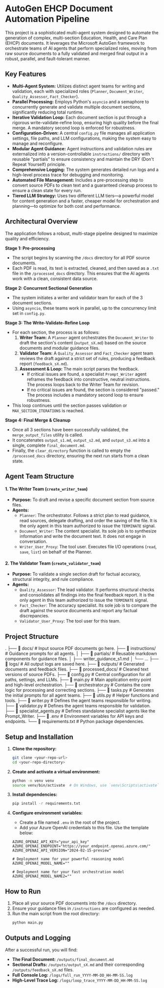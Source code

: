 # AutoGen EHCP Document Automation Pipeline

This project is a sophisticated multi-agent system designed to automate the generation of complex, multi-section Education, Health, and Care Plan (EHCP) documents. It leverages the Microsoft AutoGen framework to orchestrate teams of AI agents that perform specialized roles, moving from raw source documents to a fully validated and merged final output in a robust, parallel, and fault-tolerant manner.

## Key Features

-   **Multi-Agent System:** Utilizes distinct agent teams for writing and validation, each with specialized roles (`Planner`, `Document_Writer`, `Quality_Assessor`, `Fact_Checker`).
-   **Parallel Processing:** Employs Python's `asyncio` and a semaphore to concurrently generate and validate multiple document sections, significantly reducing total runtime.
-   **Iterative Validation Loop:** Each document section is put through a rigorous write-validate-refine loop, ensuring high quality before the final merge. A mandatory second loop is enforced for robustness.
-   **Configuration-Driven:** A central `config.py` file manages all application settings, file paths, and LLM configurations, making the system easy to manage and reconfigure.
-   **Modular Agent Guidance:** Agent instructions and validation rules are externalized into a version-controllable `instructions/` directory with reusable "partials" to ensure consistency and maintain the DRY (Don't Repeat Yourself) principle.
-   **Comprehensive Logging:** The system generates detailed run logs and a high-level process trace for debugging and monitoring.
-   **Automated File Management:** Includes a pre-processing step to convert source PDFs to clean text and a guaranteed cleanup process to ensure a clean state for every run.
-   **Tiered LLM Strategy:** Uses two different LLM tiers—a powerful model for content generation and a faster, cheaper model for orchestration and planning—to optimize for both cost and performance.

## Architectural Overview

The application follows a robust, multi-stage pipeline designed to maximize quality and efficiency.

**Stage 1: Pre-processing**
-   The script begins by scanning the `/docs` directory for all PDF source documents.
-   Each PDF is read, its text is extracted, cleaned, and then saved as a `.txt` file in the `/processed_docs` directory. This ensures that the AI agents work with a clean, consistent data source.

**Stage 2: Concurrent Sectional Generation**
-   The system initiates a writer and validator team for each of the 3 document sections.
-   Using `asyncio`, these teams work in parallel, up to the concurrency limit set in `config.py`.

**Stage 3: The Write-Validate-Refine Loop**
-   For each section, the process is as follows:
    1.  **Writer Team:** A `Planner` agent orchestrates the `Document_Writer` to draft the section's content (`output_sX.md`) based on the source documents and modular guidance files.
    2.  **Validator Team:** A `Quality_Assessor` and `Fact_Checker` agent team reviews the draft against a strict set of rules, producing a feedback report (`feedback_sX.md`).
    3.  **Assessment & Loop:** The main script parses the feedback.
        -   If critical issues are found, a specialist `Prompt_Writer` agent reframes the feedback into constructive, neutral instructions. The process loops back to the Writer Team for revision.
        -   If no critical issues are found, the section is considered "passed." The process includes a mandatory second loop to ensure robustness.
-   This loop continues until the section passes validation or `MAX_SECTION_ITERATIONS` is reached.

**Stage 4: Final Merge & Cleanup**
-   Once all 3 sections have been successfully validated, the `merge_output_files` utility is called.
-   It concatenates `output_s1.md`, `output_s2.md`, and `output_s3.md` into a single, complete `final_document.md`.
-   Finally, the `clear_directory` function is called to empty the `/processed_docs` directory, ensuring the next run starts from a clean state.

## Agent Team Structure

#### 1. The Writer Team (`create_writer_team`)
-   **Purpose:** To draft and revise a specific document section from source files.
-   **Agents:**
    -   `Planner`: The orchestrator. Follows a strict plan to read guidance, read sources, delegate drafting, and order the saving of the file. It is the only agent in this team authorized to issue the `TERMINATE` signal.
    -   `Document_Writer`: The content specialist. Its sole job is to synthesize information and write the document text. It does not engage in conversation.
    -   `Writer_User_Proxy`: The tool user. Executes file I/O operations (`read`, `save`, `list`) on behalf of the Planner.

#### 2. The Validator Team (`create_validator_team`)
-   **Purpose:** To validate a single section draft for factual accuracy, structural integrity, and rule compliance.
-   **Agents:**
    -   `Quality_Assessor`: The lead validator. It performs structural checks and consolidates all findings into the final feedback report. It is the only agent in this team authorized to issue the `TERMINATE` signal.
    -   `Fact_Checker`: The accuracy specialist. Its sole job is to compare the draft against the source documents and report any factual discrepancies.
    -   `Validator_User_Proxy`: The tool user for this team.

## Project Structure
.
├── 📂 docs/ # Input source PDF documents go here.
├── 📂 instructions/ # Guidance prompts for all agents.
│ ├── 📂 partials/ # Reusable markdown components for guidance files.
│ ├── writer_guidance_s1.md
│ └── ...
├── 📂 logs/ # All output logs are saved here.
├── 📂 outputs/ # Generated documents and feedback files.
├── 📂 processed_docs/ # Cleaned text versions of source PDFs.
├── 📄 config.py # Central configuration for all paths, settings, and LLMs.
├── 📄 main.py # Main application entry point and high-level orchestration.
├── 📄 orchestrator.py # Contains the core logic for processing and correcting sections.
├── 📄 tasks.py # Generates the initial prompts for all agent teams.
├── 📄 utils.py # Helper functions and tools.
├── 📄 writer.py # Defines the agent teams responsible for writing.
├── 📄 validator.py # Defines the agent teams responsible for validation.
├── 📄 specialist_agents.py # Defines standalone specialist agents like the Prompt_Writer.
├── 📄 .env # Environment variables for API keys and endpoints.
└── 📄 requirements.txt # Python package dependencies.



## Setup and Installation

1.  **Clone the repository:**
    ```bash
    git clone <your-repo-url>
    cd <your-repo-directory>
    ```

2.  **Create and activate a virtual environment:**
    ```bash
    python -m venv venv
    source venv/bin/activate  # On Windows, use `venv\Scripts\activate`
    ```

3.  **Install dependencies:**
    ```bash
    pip install -r requirements.txt
    ```

4.  **Configure environment variables:**
    -   Create a file named `.env` in the root of the project.
    -   Add your Azure OpenAI credentials to this file. Use the template below:

    ```env
    AZURE_OPENAI_API_KEY="your_api_key"
    AZURE_OPENAI_ENDPOINT="https://your_endpoint.openai.azure.com/"
    AZURE_OPENAI_API_VERSION="2024-02-15-preview"

    # Deployment name for your powerful reasoning model 
    AZURE_OPENAI_MODEL_NAME=""

    # Deployment name for your fast orchestration model 
    AZURE_OPENAI_MODEL_NAME2=""
    ```

## How to Run

1.  Place all your source PDF documents into the `/docs` directory.
2.  Ensure your guidance files in `/instructions` are configured as needed.
3.  Run the main script from the root directory:
    ```bash
    python main.py
    ```

## Outputs and Logging

After a successful run, you will find:
-   **The Final Document:** `/outputs/final_document.md`
-   **Sectional Drafts:** `/outputs/output_sX.md` and their corresponding `/outputs/feedback_sX.md` files.
-   **Full Console Log:** `/logs/full_run_YYYY-MM-DD_HH-MM-SS.log`
-   **High-Level Trace Log:** `/logs/loop_trace_YYYY-MM-DD_HH-MM-SS.log`
